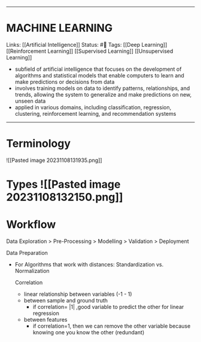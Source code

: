___
# MACHINE LEARNING
Links: [[Artificial Intelligence]]
Status: #🌳 
Tags: [[Deep Learning]] [[Reinforcement Learning]] [[Supervised Learning]] [[Unsupervised Learning]] 

<!--- Created on: 2023.10.23, 20:38 --->

- subfield of artificial intelligence that focuses on the development of algorithms and statistical models that enable computers to learn and make predictions or decisions from data
- involves training models on data to identify patterns, relationships, and trends, allowing the system to generalize and make predictions on new, unseen data
- applied in various domains, including classification, regression, clustering, reinforcement learning, and recommendation systems
___

# Terminology
![[Pasted image 20231108131935.png]]
# Types ![[Pasted image 20231108132150.png]]
# Workflow
Data Exploration > Pre-Processing > Modelling > Validation > Deployment


Data Preparation
- For Algorithms that work with distances: Standardization vs. Normalization 

  Correlation
  - linear relationship between variables (-1 - 1)
  - between sample and ground truth
	  - if correlation= $|1|$ ,good variable to predict the other for linear regression
  - between features
	  - if correlation=1, then we can remove the other variable because knowing one you know the other (redundant)


